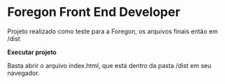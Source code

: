 # Foregon Front End Developer

Projeto realizado como teste para a Foregon, os arquivos finais então em /dist

**Executar projeto**

Basta abrir o arquivo index.html, que está dentro da pasta /dist em seu navegador.
